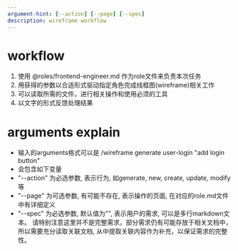 ```yaml
---
argument-hint: [--action] [--page] [--spec] 
description: wireframe workflow
---
```


# workflow
1. 使用 @roles/frontend-engineer.md 作为role文件来负责本次任务
2. 用获得的参数以合适形式驱动指定角色完成线框图(wireframe)相关工作
3. 可以读取所需的文件，进行相关操作和使用必须的工具
4. 以文字的形式反馈处理结果

# arguments explain
- 输入的arguments格式可以是 /wireframe generate user-login "add login button"
- 会包含如下变量
- "--action" 为必选参数, 表示行为, 如generate, new, create, update, modify等
- "--page" 为可选参数, 有可能不存在, 表示操作的页面, 在对应的role.md文件中有详细定义
- "--spec" 为必选参数, 默认值为"", 表示用户的需求, 可以是多行markdown文本。 请特别注意这里并不是完整需求，部分需求仍有可能存放于相关文档中，所以需要充分读取关联文档, 从中提取关联内容作为补充，以保证需求的完整性。





